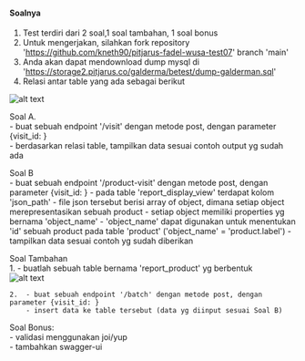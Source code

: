 
<h4>Soalnya</h4>

1. Test terdiri dari 2 soal,1 soal tambahan, 1 soal bonus
2. Untuk mengerjakan, silahkan fork repository 'https://github.com/kneth90/pitjarus-fadel-wusa-test07' branch 'main'  
3. Anda akan dapat mendownload dump mysql di 'https://storage2.pitjarus.co/galderma/betest/dump-galderman.sql'  
4. Relasi antar table yang ada sebagai berikut  

![alt text](https://storage2.pitjarus.co/galderma/betest/relasi-table.png "Relasi Table")  

Soal A.  
    - buat sebuah endpoint '/visit' dengan metode post, dengan parameter {visit_id: }  
    - berdasarkan relasi table, tampilkan data sesuai contoh output yg sudah ada  

Soal B  
    - buat sebuah endpoint '/product-visit' dengan metode post, dengan parameter {visit_id: }
    - pada table 'report_display_view' terdapat kolom 'json_path'
    - file json tersebut berisi array of object, dimana setiap object merepresentasikan sebuah product
    - setiap object memiliki properties yg bernama 'object_name'
    - 'object_name' dapat digunakan untuk menentukan 'id' sebuah product pada table 'product' ('object_name' = 'product.label')
    - tampilkan data sesuai contoh yg sudah diberikan

Soal Tambahan  
    1. - buatlah sebuah table bernama 'report_product' yg berbentuk  
    ![alt text](https://storage2.pitjarus.co/galderma/betest/table%20report_product.png "Report Product")  

    2.  - buat sebuah endpoint '/batch' dengan metode post, dengan parameter {visit_id: }  
        - insert data ke table tersebut (data yg diinput sesuai Soal B)  


Soal Bonus:  
    - validasi menggunakan joi/yup  
    - tambahkan swagger-ui  
        